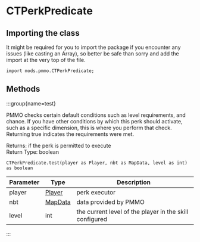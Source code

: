 # CTPerkPredicate

## Importing the class

It might be required for you to import the package if you encounter any issues (like casting an Array), so better be safe than sorry and add the import at the very top of the file.
```zenscript
import mods.pmmo.CTPerkPredicate;
```


## Methods

:::group{name=test}

PMMO checks certain default conditions such as 
 level requirements, and chance.  If you have 
 other conditions by which this perk should activate,
 such as a specific dimension, this is where you
 perform that check.  Returning true indicates the
 requirements were met.

Returns: if the perk is permitted to execute  
Return Type: boolean

```zenscript
CTPerkPredicate.test(player as Player, nbt as MapData, level as int) as boolean
```

| Parameter |                       Type                       |                       Description                       |
|-----------|--------------------------------------------------|---------------------------------------------------------|
| player    | [Player](/vanilla/api/entity/type/player/Player) | perk executor                                           |
| nbt       | [MapData](/vanilla/api/data/MapData)             | data provided by PMMO                                   |
| level     | int                                              | the current level of the player in the skill configured |


:::


